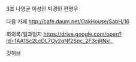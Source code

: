3조 나영균 이성민 박경민 편명우

다음 카페 http://cafe.daum.net/OakHouse/SabH/16


회의록/일과일지 
https://drive.google.com/open?id=1AA1Sc2LcDL7Qy2qNf2Spc_2F3cjRNkl_


깃허브
